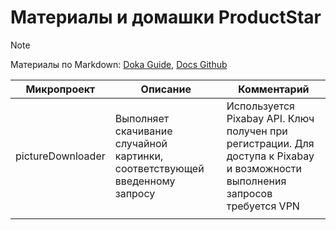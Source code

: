 # Материалы и домашки ProductStar

> [!NOTE]
> Материалы по Markdown: 
[Doka Guide](https://doka.guide/tools/markdown/), [Docs Github](https://docs.github.com/ru/get-started/writing-on-github/getting-started-with-writing-and-formatting-on-github/basic-writing-and-formatting-syntax)

| Микропроект | Описание | Комментарий |
|------|------|------|
|pictureDownloader | Выполняет скачивание случайной картинки, соответствующей введенному запросу | Используется Pixabay API. Ключ получен при регистрации. Для доступа к Pixabay и возможности выполнения запросов требуется VPN |
| | | |